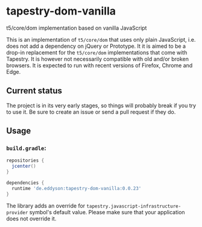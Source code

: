 # tapestry-dom-vanilla
t5/core/dom implementation based on vanilla JavaScript

This is an implementation of `t5/core/dom` that uses only plain JavaScript, i.e. does not add a dependency on jQuery or Prototype. It it is aimed to be a drop-in replacement for the `t5/core/dom` implementations that come with Tapestry. It is however not necessarily compatible with old and/or broken browsers. It is expected to run with recent versions of Firefox, Chrome and Edge.

## Current status
The project is in its very early stages, so things will probably break if you try to use it. Be sure to create an issue or send a pull request if they do.

## Usage

### `build.gradle`:
```groovy
repositories {
  jcenter()
}

dependencies {
  runtime 'de.eddyson:tapestry-dom-vanilla:0.0.23'
}

```
The library adds an override for `tapestry.javascript-infrastructure-provider` symbol's default value. Please make sure that your application does not override it.
